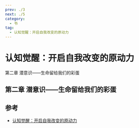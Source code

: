 ```yaml
---
prev: ./3
next: ./5
category:
  - 书
tag:
  - 认知觉醒：开启自我改变的原动力
---
```


# 认知觉醒：开启自我改变的原动力

第二章 潜意识——生命留给我们的彩蛋

<!-- more -->

## 第二章 潜意识——生命留给我们的彩蛋

## 参考

- [认知觉醒：开启自我改变的原动力](认知觉醒：开启自我改变的原动力)
